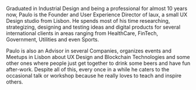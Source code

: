 Graduated in Industrial Design and being a professional for almost 10 years now, Paulo is the Founder and User Experience Director of laux, a small UX Design studio from Lisbon. He spends most of his time researching, strategizing, designing and testing ideas and digital products for several international clients in areas ranging from HealthCare, FinTech, Government, Utilities and even Sports.

Paulo is also an Advisor in several Companies, organizes events and Meetups in Lisbon about UX Design and Blockchain Technologies and some other ones where people just get together to drink some beers and have fun after-work. Despite all of this, every once in a while he caters to the occasional talk or workshop because he really loves to teach and inspire others.
